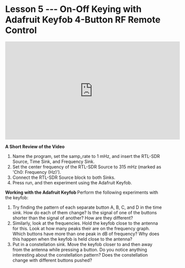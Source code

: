 # Lesson 5 --- On-Off Keying with Adafruit Keyfob 4-Button RF Remote Control


<iframe width="560" height="315" src="https://www.youtube.com/embed/b6tmHRZhBKQ" title="YouTube video player" frameborder="0" allow="accelerometer; autoplay; clipboard-write; encrypted-media; gyroscope; picture-in-picture" allowfullscreen></iframe>

<b> A Short Review of the Video </b>

1. Name the program, set the samp_rate to 1 mHz, and insert the RTL-SDR Source, Time Sink, and Frequency Sink.
2. Set the center frequency of the RTL-SDR Source to 315 mHz (marked as 'Ch0: Frequency (Hz)').
3. Connect the RTL-SDR Source block to both Sinks.
4. Press run, and then experiment using the Adafruit Keyfob.


<b> Working with the Adafruit Keyfob </b>
Perform the following experiments with the keyfob:
1. Try finding the pattern of each separate button A, B, C, and D in the time sink. How do each of them change? Is the signal of one of the buttons shorter than the signal of another? How are they different?
2. Similarly, look at the frequencies. Hold the keyfob close to the antenna for this. Look at how many peaks their are on the frequency graph. Which buttons have more than one peak in dB of frequency? Why does this happen when the keyfob is held close to the antenna?
3. Put in a constellation sink. Move the keyfob closer to and then away from the antenna while pressing a button. Do you notice anything interesting about the constellation pattern? Does the constellation change with different buttons pushed?
